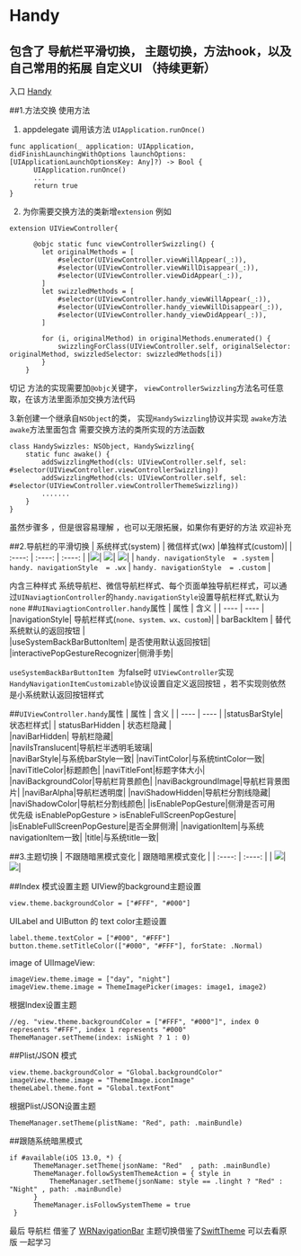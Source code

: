 # Handy
## 包含了  导航栏平滑切换， 主题切换，方法hook，以及自己常用的拓展 自定义UI  （持续更新）
入口   [Handy](https://github.com/leetangsong/Handy)

##1.方法交换
使用方法
1. appdelegate 调用该方法 `UIApplication.runOnce()`
``` 
func application(_ application: UIApplication, didFinishLaunchingWithOptions launchOptions: [UIApplicationLaunchOptionsKey: Any]?) -> Bool {
      UIApplication.runOnce()
      ...
      return true
}
```
2. 为你需要交换方法的类新增`extension`
例如 
```
extension UIViewController{
    
      @objc static func viewControllerSwizzling() {
        let originalMethods = [
            #selector(UIViewController.viewWillAppear(_:)),
            #selector(UIViewController.viewWillDisappear(_:)),
            #selector(UIViewController.viewDidAppear(_:)),
        ]
        let swizzledMethods = [
            #selector(UIViewController.handy_viewWillAppear(_:)),
            #selector(UIViewController.handy_viewWillDisappear(_:)),
            #selector(UIViewController.handy_viewDidAppear(_:)),
        ]

        for (i, originalMethod) in originalMethods.enumerated() {
            swizzlingForClass(UIViewController.self, originalSelector: originalMethod, swizzledSelector: swizzledMethods[i])
        }
    }
```
切记 方法的实现需要加`@objc`关键字，  `viewControllerSwizzling`方法名可任意取，在该方法里面添加交换方法代码

3.新创建一个继承自`NSObject`的类， 实现`HandySwizzling`协议并实现 `awake`方法
`awake`方法里面包含  需要交换方法的类所实现的方法函数
```
class HandySwizzles: NSObject, HandySwizzling{
    static func awake() {
        addSwizzlingMethod(cls: UIViewController.self, sel: #selector(UIViewController.viewControllerSwizzling))
        addSwizzlingMethod(cls: UIViewController.self, sel: #selector(UIViewController.viewControllerThemeSwizzling))
        .......
    }
}
```

虽然步骤多 ，但是很容易理解 ，也可以无限拓展，如果你有更好的方法  欢迎补充

##2.导航栏的平滑切换
|  系统样式(system) | 微信样式(wx)  |单独样式(custom)| 
| :----: | :----: | :----: |
|![](https://upload-images.jianshu.io/upload_images/18888681-bfddaac4295714c8.gif?imageView2/0/w/400)| ![](https://upload-images.jianshu.io/upload_images/18888681-6a7258c48b468251.gif?imageView2/0/w/400)| ![](https://upload-images.jianshu.io/upload_images/18888681-272d8f259baf320b.gif?imageView2/0/w/400)|
| `handy. navigationStyle  = .system` |  `handy. navigationStyle  = .wx` |  `handy. navigationStyle  = .custom`  |




内含三种样式 系统导航栏、微信导航栏样式、每个页面单独导航栏样式，可以通过`UINaviagtionController`的`handy.navigationStyle`设置导航栏样式,默认为`none`
##`UINaviagtionController.handy`属性
|  属性   |   含义   |
| ---- | ---- |
|navigationStyle|  导航栏样式(`none、system、wx、custom`)| 
|  barBackItem  |  替代系统默认的返回按钮  |  
|useSystemBackBarButtonItem| 是否使用默认返回按钮|  
|interactivePopGestureRecognizer|侧滑手势| 

`useSystemBackBarButtonItem `为false时  `UIViewController`实现`HandyNavigationItemCustomizable`协议设置自定义返回按钮  ，若不实现则依然是小系统默认返回按钮样式


##`UIViewController.handy`属性
|  属性   |   含义   |
| ---- | ---- |
|statusBarStyle|  状态栏样式| 
|  statusBarHidden  |  状态栏隐藏  |  
|naviBarHidden| 导航栏隐藏|  
|naviIsTranslucent|导航栏半透明毛玻璃|               
|naviBarStyle|与系统barStyle一致|
|naviTintColor|与系统tintColor一致|
|naviTitleColor|标题颜色|
|naviTitleFont|标题字体大小|
|naviBackgroundColor|导航栏背景颜色|
|naviBackgroundImage|导航栏背景图片|
|naviBarAlpha|导航栏透明度|
|naviShadowHidden|导航栏分割线隐藏|
|naviShadowColor|导航栏分割线颜色|
|isEnablePopGesture|侧滑是否可用 <br>优先级 isEnablePopGesture > isEnableFullScreenPopGesture|
|isEnableFullScreenPopGesture|是否全屏侧滑|
|navigationItem|与系统navigationItem一致|
|title|与系统title一致|

##3.主题切换
|  不跟随暗黑模式变化  |   跟随暗黑模式变化  |
| :----: | :----: |
|  ![](https://upload-images.jianshu.io/upload_images/18888681-8a9ac5603d59f3b3.gif?imageView2/0/w/400)| ![](https://upload-images.jianshu.io/upload_images/18888681-b3eb87ce6dfd8348.gif?imageView2/0/w/400)|

##Index 模式设置主题
UIView的background主题设置
```
view.theme.backgroundColor = ["#FFF", "#000"]
```
 UILabel and UIButton 的  text color主题设置
```
label.theme.textColor = ["#000", "#FFF"]
button.theme.setTitleColor(["#000", "#FFF"], forState: .Normal)
```
image of UIImageView:
```
imageView.theme.image = ["day", "night"]
imageView.theme.image = ThemeImagePicker(images: image1, image2)
```
根据Index设置主题
```
//eg. "view.theme.backgroundColor = ["#FFF", "#000"]", index 0 represents "#FFF", index 1 represents "#000"
ThemeManager.setTheme(index: isNight ? 1 : 0)
```
##Plist/JSON 模式
```
view.theme.backgroundColor = "Global.backgroundColor"
imageView.theme.image = "ThemeImage.iconImage"
themeLabel.theme.font = "Global.textFont"
```
根据Plist/JSON设置主题
```
ThemeManager.setTheme(plistName: "Red", path: .mainBundle)
```


##跟随系统暗黑模式
```
if #available(iOS 13.0, *) {
      ThemeManager.setTheme(jsonName: "Red"  , path: .mainBundle)
      ThemeManager.followSystemThemeAction = { style in
          ThemeManager.setTheme(jsonName: style == .linght ? "Red" : "Night" , path: .mainBundle)
      }
      ThemeManager.isFollowSystemTheme = true
 }
```
最后 
导航栏 借鉴了 [WRNavigationBar](https://github.com/wangrui460/WRNavigationBar)
主题切换借鉴了[SwiftTheme](https://github.com/wxxsw/SwiftTheme)
可以去看原版 一起学习
